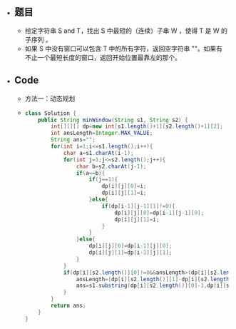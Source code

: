 - ## 题目
	- 给定字符串 S and T，找出 S 中最短的（连续）子串 W ，使得 T 是 W 的 子序列 。
	- 如果 S 中没有窗口可以包含 T 中的所有字符，返回空字符串 ""。如果有不止一个最短长度的窗口，返回开始位置最靠左的那个。
- ## Code
	- 方法一：动态规划
	- ```java
	  class Solution {
	      public String minWindow(String s1, String s2) {
	          int[][][] dp=new int[s1.length()+1][s2.length()+1][2];
	          int ansLength=Integer.MAX_VALUE;
	          String ans="";
	          for(int i=1;i<=s1.length();i++){
	              char a=s1.charAt(i-1);
	              for(int j=1;j<=s2.length();j++){
	                  char b=s2.charAt(j-1);
	                  if(a==b){
	                      if(j==1){
	                          dp[i][j][0]=i;
	                          dp[i][j][1]=i;
	                      }else{
	                          if(dp[i-1][j-1][1]!=0){
	                              dp[i][j][0]=dp[i-1][j-1][0];
	                              dp[i][j][1]=i;
	                          }
	                      }   
	                  }else{
	                      dp[i][j][0]=dp[i-1][j][0];
	                      dp[i][j][1]=dp[i-1][j][1];
	                  }
	              }
	              if(dp[i][s2.length()][0]!=0&&ansLength>(dp[i][s2.length()][1]-dp[i][s2.length()][0]+1)){
	                  ansLength=(dp[i][s2.length()][1]-dp[i][s2.length()][0]+1);
	                  ans=s1.substring(dp[i][s2.length()][0]-1,dp[i][s2.length()][1]);
	              }
	          }
	          return ans;
	      }
	  }
	  ```